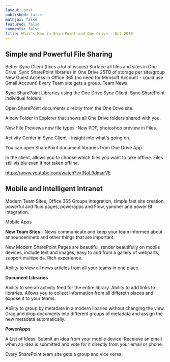```yaml
---
layout: post
published: false
mathjax: false
featured: false
comments: false
title: What's New in SharePoint and One Drive - Oct 2016
---
```

## Simple and Powerful File Sharing

Better Sync Client (fixes a lot of issues)
Surface all files and sites in One Drive.
Sync SharePoint libraries in One Drive
25TB of storage per site/group
New Guest Access in Office 365 (no need for Mirosoft Account - could use Gmail Account)
Every Team site gets a group. Team News.


Sync SharePoint Libraries using the One Drive Sync Client. Sync SharePoint individual folders.

Open SharePoint documents directly from the One Drive site.

A new Folder in Explorer that shows all One Drive folders shared with you.

New File Previews new file types -New PDF, photoshop preview in Files.

Activity Center in Sync Client - insight into what's going on.

You can open SharePoint document libraries from One Drive App.

In the client, allows you to choose which files you want to take offline. Files still visible even if not taken offline.

https://www.youtube.com/watch?v=lNoL9dmarVE

## Mobile and Intelligent Intranet

Modern Team Sites, Office 365 Groups integration, simple fast site creation, powerful and fluid pages, powerapps and Flow, yammer and power BI integration. 

Mobile Apps

**New Team Sites** - News communicate and keep your team informed about announcemnets and other things that are important.

New Modern SharePoint Pages are beautiful, render beautifully on mobile devices, include text and images, easy to add from a gallery of webparts, support multipeida. Rich experience. 

Ability to view all news articles from all your teams in one place.

**Document Libraries**

Ability to see an activity feed for the entire library. Ability to add links to libraries. Allows you to collect information from all differetn places and expose it to your teams.

Ability to group by metadata in a modern libaries without changing the view. Drag and drop documents into different groups of metadata and assign the new metadata automatically.


**PowerApps**

A List of Ideas. Submit an idea from your mobile device. Receieve an email when an idea is submitted and vote for it directly from your email or phone.

Every SharePoint team site gets a group and vice versa.